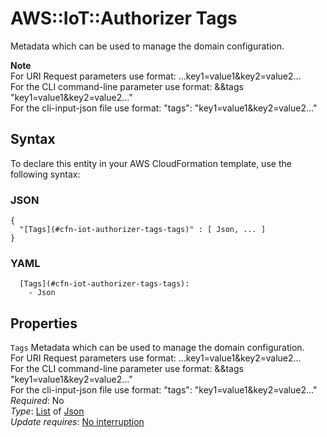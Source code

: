 # AWS::IoT::Authorizer Tags<a name="aws-properties-iot-authorizer-tags"></a>

Metadata which can be used to manage the domain configuration\.

**Note**  
For URI Request parameters use format: \.\.\.key1=value1&key2=value2\.\.\.  
For the CLI command\-line parameter use format: &&tags "key1=value1&key2=value2\.\.\."  
For the cli\-input\-json file use format: "tags": "key1=value1&key2=value2\.\.\."

## Syntax<a name="aws-properties-iot-authorizer-tags-syntax"></a>

To declare this entity in your AWS CloudFormation template, use the following syntax:

### JSON<a name="aws-properties-iot-authorizer-tags-syntax.json"></a>

```
{
  "[Tags](#cfn-iot-authorizer-tags-tags)" : [ Json, ... ]
}
```

### YAML<a name="aws-properties-iot-authorizer-tags-syntax.yaml"></a>

```
  [Tags](#cfn-iot-authorizer-tags-tags): 
    - Json
```

## Properties<a name="aws-properties-iot-authorizer-tags-properties"></a>

`Tags`  <a name="cfn-iot-authorizer-tags-tags"></a>
Metadata which can be used to manage the domain configuration\.  
For URI Request parameters use format: \.\.\.key1=value1&key2=value2\.\.\.  
For the CLI command\-line parameter use format: &&tags "key1=value1&key2=value2\.\.\."  
For the cli\-input\-json file use format: "tags": "key1=value1&key2=value2\.\.\."
*Required*: No  
*Type*: [List](#aws-properties-iot-authorizer-tags) of [Json](#aws-properties-iot-authorizer-tags)  
*Update requires*: [No interruption](https://docs.aws.amazon.com/AWSCloudFormation/latest/UserGuide/using-cfn-updating-stacks-update-behaviors.html#update-no-interrupt)